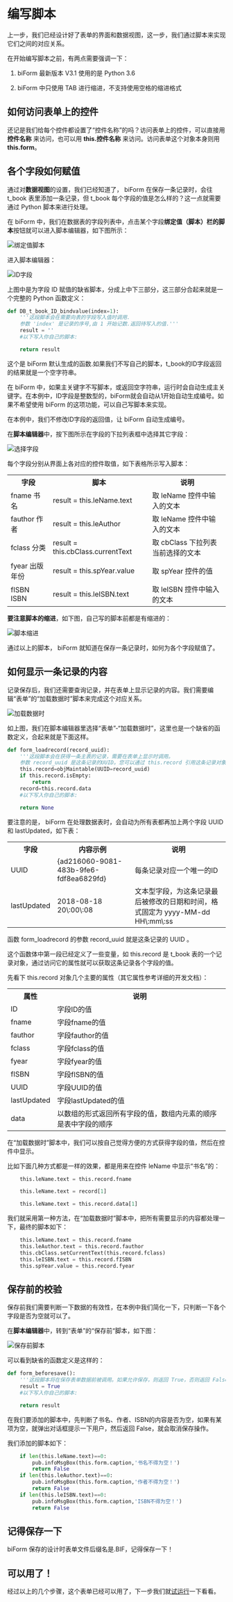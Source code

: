 # 编写脚本

上一步，我们已经设计好了表单的界面和数据视图，这一步，我们通过脚本来实现它们之间的对应关系。

在开始编写脚本之前，有两点需要强调一下：

1. biForm 最新版本 V3.1 使用的是 Python 3.6 

2. biForm 中只使用 TAB 进行缩进，不支持使用空格的缩进格式

## 如何访问表单上的控件

还记是我们给每个控件都设置了“控件名称”的吗？访问表单上的控件，可以直接用 **控件名称** 来访问，也可以用 **this.控件名称** 来访问。访问表单这个对象本身则用**this.form**。

## 各个字段如何赋值

通过对**数据视图**的设置，我们已经知道了， biForm 在保存一条记录时，会往 t_book 表里添加一条记录，但 t_book 每个字段的值是怎么样的？这一点就需要通过 Python 脚本来进行处理。

在 biForm 中，我们在数据表的字段列表中，点击某个字段**绑定值（脚本）**栏的**脚本**按钮就可以进入脚本编辑器，如下图所示：

![绑定值脚本](first_10.png)

进入脚本编辑器：

![ID字段](first_11.png)

上图中是为字段 ID 赋值的缺省脚本，分成上中下三部分，这三部分合起来就是一个完整的 Python 函数定义：

``` python
def DB_t_book_ID_bindvalue(index=1):
	'''这段脚本会在需要向表的字段写入值时调用.
	参数 'index' 是记录的序号,由 1 开始记数.返回待写入的值.'''
	result = ''
	#以下写入你自己的脚本:

	return result
```

这个是 biForm 默认生成的函数.如果我们不写自己的脚本，t_book的ID字段返回的结果就是一个空字符串。

在 biForm 中，如果主关键字不写脚本，或返回空字符串，运行时会自动生成主关键字。在本例中，ID字段是整数型的，biForm就会自动从1开始自动生成编号。如果不希望使用 biForm 的这项功能，可以自己写脚本来实现。

在本例中，我们不修改ID字段的返回值，让 biForm 自动生成编号。

在**脚本编辑器**中，按下图所示在字段的下拉列表框中选择其它字段：

![选择字段](first_12.png)

每个字段分别从界面上各对应的控件取值，如下表格所示写入脚本：

<table>
	<tr>
		<th>字段</th>
		<th>脚本</th>
		<th>说明</th>
	</tr>
	<tr>
		<td>fname 书名</td>
		<td>	result = this.leName.text</td>
		<td>取 leName 控件中输入的文本</td>
	</tr>
	<tr>
		<td>fauthor 作者</td>
		<td>result = this.leAuthor</td>
		<td>取 leName 控件中输入的文本</td>
	</tr>
	<tr>
		<td>fclass 分类</td>
		<td>	result = this.cbClass.currentText</td>
		<td>取 cbClass 下拉列表当前选择的文本</td>
	</tr>	
	<tr>
		<td>fyear 出版年份</td>
		<td>	result = this.spYear.value</td>
		<td>取 spYear 控件的值</td>
	</tr>
	<tr>
		<td>fISBN ISBN</td>
		<td>	result = this.leISBN.text</td>
		<td>取 leISBN 控件中输入的文本</td>
	</tr>
</table>

**要注意脚本的缩进**，如下图，自己写的脚本前都是有缩进的：

![脚本缩进](first_13.png)

通过以上的脚本， biForm 就知道在保存一条记录时，如何为各个字段赋值了。
	
## 如何显示一条记录的内容

记录保存后，我们还需要查询记录，并在表单上显示记录的内容。我们需要编辑“表单”的“加载数据时”脚本来完成这个对应关系。

![加载数据时](first_14.png)

如上图，我们在脚本编辑器里选择“表单”-“加载数据时”，这里也是一个缺省的函数定义，合起来就是下面这样。

``` python
def form_loadrecord(record_uuid):
	'''这段脚本会在获得一条主表的记录，需要在表单上显示时调用。
	参数 record_uuid 是这条记录的UUID。您可以通过 this.record 引用这条记录对象。'''
	this.record=objMaintable(UUID=record_uuid)
	if this.record.isEmpty:
		return
	record=this.record.data
	#以下写入你自己的脚本:

	return None
```

要注意的是， biForm 在处理数据表时，会自动为所有表都再加上两个字段 UUID 和 lastUpdated，如下表：

<table>
	<tr>
		<th>字段</th>
		<th>内容示例</th>
		<th>说明</th>
	</tr>
	<tr>
		<td>UUID</td>
		<td>{ad216060-9081-483b-9fe6-fdf8ea6829fd}</td>
		<td>每条记录对应一个唯一的ID</td>
	</tr>
	<tr>
		<td>lastUpdated</td>
		<td>2018-08-18 20\:00\:08</td>
		<td>文本型字段，为这条记录最后被修改的日期和时间，格式固定为 yyyy-MM-dd HH\:mm\:ss</td>
	</tr>
</table>

函数 form_loadrecord 的参数 record_uuid 就是这条记录的 UUID 。

这个函数体中第一段已经定义了一些变量，如 this.record 是 t_book 表的一个记录对象，通过访问它的属性就可以获取这条记录各个字段的值。

先看下 this.record 对象几个主要的属性（其它属性参考详细的开发文档）：

<table>
	<tr>
		<th>属性</th>
		<th>说明</th>
	</tr>
	<tr>
		<td>ID</td>
		<td>字段ID的值</td>
	</tr>
	<tr>
		<td>fname</td>
		<td>字段fname的值</td>
	</tr>
	<tr>
		<td>fauthor</td>
		<td>字段fauthor的值</td>
	</tr>
	<tr>
		<td>fclass</td>
		<td>字段fclass的值</td>
	</tr>
	<tr>
		<td>fyear</td>
		<td>字段fyear的值</td>
	</tr>
	<tr>
		<td>fISBN</td>
		<td>字段fISBN的值</td>
	</tr>
	<tr>
		<td>UUID</td>
		<td>字段UUID的值</td>
	</tr>
	<tr>
		<td>lastUpdated</td>
		<td>字段lastUpdated的值</td>
	</tr>
	<tr>
		<td>data</td>
		<td>以数组的形式返回所有字段的值，数组内元素的顺序是表中字段的顺序</td>
	</tr>
</table>

在“加载数据时”脚本中，我们可以按自己觉得方便的方式获得字段的值，然后在控件中显示。

比如下面几种方式都是一样的效果，都是用来在控件 leName 中显示“书名”的：

``` python
	this.leName.text = this.record.fname

	this.leName.text = record[1]

	this.leName.text = this.record.data[1]
```

我们就采用第一种方法，在“加载数据时”脚本中，把所有需要显示的内容都处理一下，最终的脚本如下：

``` python
	this.leName.text = this.record.fname
	this.leAuthor.text = this.record.fauthor
	this.cbClass.setCurrentText(this.record.fclass)
	this.leISBN.text = this.record.fISBN
	this.spYear.value = this.record.fyear
```
	
## 保存前的校验

保存前我们需要判断一下数据的有效性，在本例中我们简化一下，只判断一下各个字段是否为空就可以了。

在**脚本编辑器**中，转到“表单”的“保存前“脚本，如下图：

![保存前脚本](first_15.png)

可以看到缺省的函数定义是这样的：

``` python
def form_beforesave():
	'''这段脚本将在保存表单数据前被调用。如果允许保存，则返回 True，否则返回 False。'''
	result = True
	#以下写入你自己的脚本:

	return result
```
	
在我们要添加的脚本中，先判断了书名、作者、ISBN的内容是否为空，如果有某项为空，就弹出对话框提示一下用户，然后返回 False，就会取消保存操作。

我们添加的脚本如下：

``` python
	if len(this.leName.text)==0:
		pub.infoMsgBox(this.form.caption,'书名不得为空！')
		return False
	if len(this.leAuthor.text)==0:
		pub.infoMsgBox(this.form.caption,'作者不得为空！')
		return False
	if len(this.leISBN.text)==0:
		pub.infoMsgBox(this.form.caption,'ISBN不得为空！')
		return False
```

## 记得保存一下

biForm 保存的设计时表单文件后缀名是.BIF，记得保存一下！

## 可以用了！

经过以上的几个步骤，这个表单已经可以用了，下一步我们就[试运行](guides/first_form_4)一下看看。


